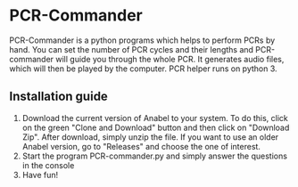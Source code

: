 # PCR-Commander
PCR-Commander is a python programs which helps to perform PCRs by hand. You can set the number of PCR cycles and their lengths and PCR-commander will guide you through the whole PCR. It generates audio files, which will then be played by the computer. PCR helper runs on python 3.
## Installation guide
1. Download the current version of Anabel to your system. To do this, click on the green "Clone and Download" button and then click on "Download Zip". After download, simply unzip the file. If you want to use an older Anabel version, go to "Releases" and choose the one of interest.
2. Start the program PCR-commander.py and simply answer the questions in the console
3. Have fun!
